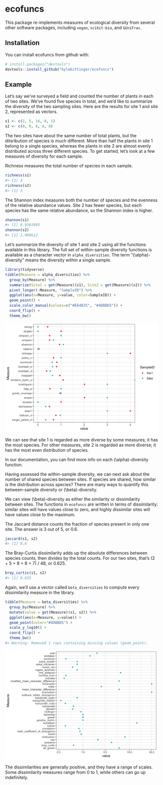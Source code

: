 
<!-- README.md is generated from README.Rmd. Please edit that file -->

# ecofuncs

This package re-implements measures of ecological diversity from several
other software packages, including `vegan`, `scikit-bio`, and
`GUniFrac`.

## Installation

You can install ecofuncs from github with:

``` r
# install.packages("devtools")
devtools::install_github("kylebittinger/ecofuncs")
```

## Example

Let’s say we’ve surveyed a field and counted the number of plants in
each of two sites. We’ve found five species in total, and we’d like to
summarize the diversity of the two sampling sites. Here are the results
for site 1 and site 2, represented as vectors.

``` r
s1 <- c(2, 5, 16, 0, 1)
s2 <- c(0, 0, 8, 8, 8)
```

The two sites have about the same number of total plants, but the
ditsribution of species is much different. More than half the plants in
site 1 belong to a single species, whereas the plants in site 2 are
almost evenly distributed across three different species. To get
started, let’s look at a few measures of diversity for each sample.

Richness measures the total number of species in each sample.

``` r
richness(s1)
#> [1] 4
richness(s2)
#> [1] 3
```

The Shannon index measures both the number of species and the evenness
of the relative abundance values. Site 2 has fewer species, but each
species has the same relative abundance, so the Shannon index is higher.

``` r
shannon(s1)
#> [1] 0.9365995
shannon(s2)
#> [1] 1.098612
```

Let’s summarize the diversity of site 1 and site 2 using all the
functions available in this library. The full set of within-sample
diversity functions is available as a character vector in
`alpha_diversities`. The term “\(\alpha\)-diversity” means the diversity
within a single sample.

``` r
library(tidyverse)
tibble(Measure = alpha_diversities) %>%
  group_by(Measure) %>%
  summarize(Site1 = get(Measure)(s1), Site2 = get(Measure)(s2)) %>%
  pivot_longer(-Measure, "SampleID") %>%
  ggplot(aes(x=Measure, y=value, color=SampleID)) +
  geom_point() +
  scale_color_manual(values=c("#E64B35", "#4DBBD5")) +
  coord_flip() +
  theme_bw()
```

![](README-files/README-alpha-diversity-1.png)<!-- -->

We can see that site 1 is regarded as more diverse by some measures; it
has the most species. For other measures, site 2 is regarded as more
diverse; it has the most even distribution of species.

In our documentation, you can find more info on each
\(\alpha\)-diversity function.

Having assessed the within-sample diversity, we can next ask about the
number of shared species between sites. If species are shared, how
similar is the distribution across species? There are many ways to
quantify this between-sample diversity or \(\beta\)-diversity.

We can view \(\beta\)-diversity as either the similarity or
dissimilarity between sites. The functions in `ecofuncs` are written in
terms of dissimilarity: similar sites will have values close to zero,
and highly dissimilar sites will have values close to the maximum.

The Jaccard distance counts the fraction of species present in only one
site. The answer is 3 out of 5, or 0.6.

``` r
jaccard(s1, s2)
#> [1] 0.6
```

The Bray-Curtis dissimilarity adds up the absolute differences between
species counts, then divides by the total counts. For our two sites,
that’s (2 + 5 + 8 + 8 + 7) / 48, or 0.625.

``` r
bray_curtis(s1, s2)
#> [1] 0.625
```

Again, we’ll use a vector called `beta_diversities` to compute every
dissimilarity measure in the library.

``` r
tibble(Measure = beta_diversities) %>%
  group_by(Measure) %>%
  mutate(value = get(Measure)(s1, s2)) %>%
  ggplot(aes(x=Measure, y=value)) +
  geom_point(color="#4DBBD5") +
  scale_y_log10() +
  coord_flip() +
  theme_bw()
#> Warning: Removed 1 rows containing missing values (geom_point).
```

![](README-files/README-beta-diversity-1.png)<!-- -->

The dissimilarities are generally positive, and they have a range of
scales. Some dissimilarity measures range from 0 to 1, while others can
go up indefinitely.
